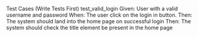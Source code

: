 Test Cases (Write Tests First)
test_valid_login
Given: User with a valid username and password
When: The user click on the login in button.
Then: The system should land into the home page on successful login
Then: The system should check the title element be present in the home page